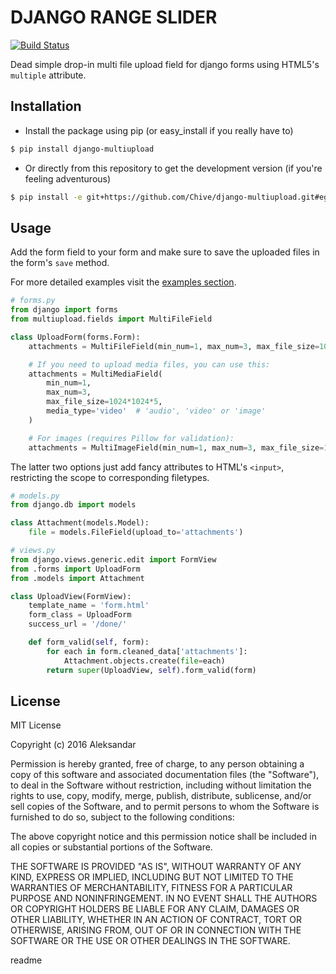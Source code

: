 # DJANGO RANGE SLIDER

<snippet>
  <content>

[![Build Status](https://travis-ci.org/Chive/django-multiupload.svg?branch=master)](https://travis-ci.org/Chive/django-multiupload)


Dead simple drop-in multi file upload field for django forms using HTML5's ``multiple`` attribute.

## Installation

* Install the package using pip (or easy_install if you really have to)

```bash
$ pip install django-multiupload
```

* Or directly from this repository to get the development version (if you're feeling adventurous)

```bash
$ pip install -e git+https://github.com/Chive/django-multiupload.git#egg=multiupload
```

## Usage

Add the form field to your form and make sure to save the uploaded files in the form's ``save`` method.

For more detailed examples visit the [examples section](https://github.com/Chive/django-multiupload/tree/master/examples).


```python
# forms.py
from django import forms
from multiupload.fields import MultiFileField

class UploadForm(forms.Form):
    attachments = MultiFileField(min_num=1, max_num=3, max_file_size=1024*1024*5)

    # If you need to upload media files, you can use this:
    attachments = MultiMediaField(
        min_num=1, 
        max_num=3, 
        max_file_size=1024*1024*5, 
        media_type='video'  # 'audio', 'video' or 'image'
    )

    # For images (requires Pillow for validation):
    attachments = MultiImageField(min_num=1, max_num=3, max_file_size=1024*1024*5)
```

The latter two options just add fancy attributes to HTML's `<input>`, restricting the scope to corresponding filetypes.

```python
# models.py
from django.db import models

class Attachment(models.Model):
    file = models.FileField(upload_to='attachments')

```

```python
# views.py
from django.views.generic.edit import FormView
from .forms import UploadForm
from .models import Attachment

class UploadView(FormView):
    template_name = 'form.html'
    form_class = UploadForm
    success_url = '/done/'

    def form_valid(self, form):
        for each in form.cleaned_data['attachments']:
            Attachment.objects.create(file=each)
        return super(UploadView, self).form_valid(form)

```

## License
MIT License

Copyright (c) 2016 Aleksandar

Permission is hereby granted, free of charge, to any person obtaining a copy
of this software and associated documentation files (the "Software"), to deal
in the Software without restriction, including without limitation the rights
to use, copy, modify, merge, publish, distribute, sublicense, and/or sell
copies of the Software, and to permit persons to whom the Software is
furnished to do so, subject to the following conditions:

The above copyright notice and this permission notice shall be included in all
copies or substantial portions of the Software.

THE SOFTWARE IS PROVIDED "AS IS", WITHOUT WARRANTY OF ANY KIND, EXPRESS OR
IMPLIED, INCLUDING BUT NOT LIMITED TO THE WARRANTIES OF MERCHANTABILITY,
FITNESS FOR A PARTICULAR PURPOSE AND NONINFRINGEMENT. IN NO EVENT SHALL THE
AUTHORS OR COPYRIGHT HOLDERS BE LIABLE FOR ANY CLAIM, DAMAGES OR OTHER
LIABILITY, WHETHER IN AN ACTION OF CONTRACT, TORT OR OTHERWISE, ARISING FROM,
OUT OF OR IN CONNECTION WITH THE SOFTWARE OR THE USE OR OTHER DEALINGS IN THE
SOFTWARE.

</content>
  <tabTrigger>readme</tabTrigger>
</snippet>
